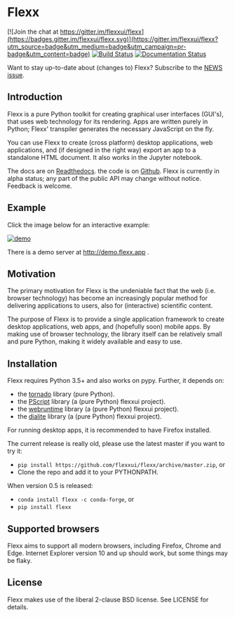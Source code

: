 Flexx
=====

[![Join the chat at https://gitter.im/flexxui/flexx](https://badges.gitter.im/flexxui/flexx.svg)](https://gitter.im/flexxui/flexx?utm_source=badge&utm_medium=badge&utm_campaign=pr-badge&utm_content=badge)
[![Build Status](https://travis-ci.org/flexxui/flexx.svg)](https://travis-ci.org/flexxui/flexx)
[![Documentation Status](https://readthedocs.org/projects/flexx/badge/?version=latest)](https://flexx.readthedocs.org)

Want to stay up-to-date about (changes to) Flexx? Subscribe to the [NEWS issue](https://github.com/flexxui/flexx/issues/477).

Introduction
------------

Flexx is a pure Python toolkit for creating graphical user interfaces
(GUI's), that uses web technology for its rendering. Apps are written
purely in Python; Flexx' transpiler generates the necessary JavaScript
on the fly.

You can use Flexx to create (cross platform) desktop applications, web
applications, and (if designed in the right way) export an app to a
standalone HTML document. It also works in the Jupyter notebook.

The docs are on [Readthedocs](http://flexx.readthedocs.io).
the code is on [Github](http://github.com/flexxui/flexx).
Flexx is currently in alpha status; any part of the public API may
change without notice. Feedback is welcome.

Example
-------

Click the image below for an interactive example:

[![demo](https://dl.dropboxusercontent.com/s/x4s7wgv6tpyqsqo/flexx_demo_300.png)](http://flexx.readthedocs.io/en/latest/ui/examples/demo_src.html)

There is a demo server at http://demo.flexx.app .


Motivation
----------

The primary motivation for Flexx is the undeniable fact that the web
(i.e. browser technology) has become an increasingly popular method for
delivering applications to users, also for (interactive) scientific
content.

The purpose of Flexx is to provide a single application framework to
create desktop applications, web apps, and (hopefully soon) mobile apps.
By making use of browser technology, the library itself can be
relatively small and pure Python, making it widely available and easy
to use.


Installation
------------

Flexx requires Python 3.5+ and also works on pypy. Further,
it depends on:

* the [tornado](http://www.tornadoweb.org) library (pure Python).
* the [PScript](http://github.com/flexxui/pscript) library (a (pure Python) flexxui project).
* the [webruntime](http://github.com/flexxui/webruntime) library (a (pure Python) flexxui project).
* the [dialite](http://github.com/flexxui/dialite) library (a (pure Python) flexxui project).

For running desktop apps, it is recommended to have Firefox installed.

The current release is really old, please use the latest master if you want to try it:

* ``pip install https://github.com/flexxui/flexx/archive/master.zip``, or
* Clone the repo and add it to your PYTHONPATH.

When version 0.5 is released:

* ``conda install flexx -c conda-forge``, or
* ``pip install flexx``


Supported browsers
------------------

Flexx aims to support all modern browsers, including Firefox, Chrome and Edge.
Internet Explorer version 10 and up should work, but some things may be flaky.


License
-------

Flexx makes use of the liberal 2-clause BSD license. See LICENSE for details.
